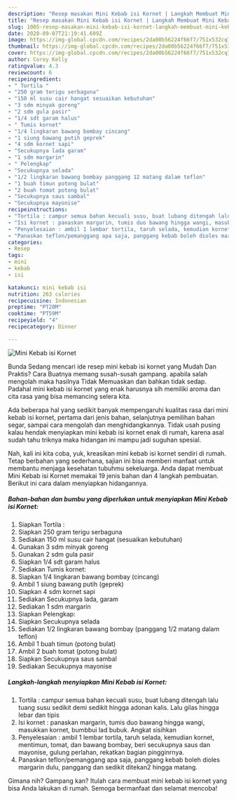 ```yaml
---
description: "Resep masakan Mini Kebab isi Kornet | Langkah Membuat Mini Kebab isi Kornet Yang Lezat"
title: "Resep masakan Mini Kebab isi Kornet | Langkah Membuat Mini Kebab isi Kornet Yang Lezat"
slug: 1005-resep-masakan-mini-kebab-isi-kornet-langkah-membuat-mini-kebab-isi-kornet-yang-lezat
date: 2020-09-07T21:19:41.699Z
image: https://img-global.cpcdn.com/recipes/2da00b56224f66f7/751x532cq70/mini-kebab-isi-kornet-foto-resep-utama.jpg
thumbnail: https://img-global.cpcdn.com/recipes/2da00b56224f66f7/751x532cq70/mini-kebab-isi-kornet-foto-resep-utama.jpg
cover: https://img-global.cpcdn.com/recipes/2da00b56224f66f7/751x532cq70/mini-kebab-isi-kornet-foto-resep-utama.jpg
author: Corey Kelly
ratingvalue: 4.3
reviewcount: 6
recipeingredient:
- " Tortila "
- "250 gram terigu serbaguna"
- "150 ml susu cair hangat sesuaikan kebutuhan"
- "3 sdm minyak goreng"
- "2 sdm gula pasir"
- "1/4 sdt garam halus"
- " Tumis kornet"
- "1/4 lingkaran bawang bombay cincang"
- "1 siung bawang putih geprek"
- "4 sdm kornet sapi"
- "Secukupnya lada garam"
- "1 sdm margarin"
- " Pelengkap"
- "Secukupnya selada"
- "1/2 lingkaran bawang bombay panggang 12 matang dalam teflon"
- "1 buah timun potong bulat"
- "2 buah tomat potong bulat"
- "Secukupnya saus sambal"
- "Secukupnya mayonise"
recipeinstructions:
- "Tortila : campur semua bahan kecuali susu, buat lubang ditengah lalu tuang susu sedikit demi sedikit hingga adonan kalis. Lalu gilas hingga lebar dan tipis"
- "Isi kornet : panaskan margarin, tumis duo bawang hingga wangi, masukkan kornet, bumbbui lad bubuk. Angkat sisihkan"
- "Penyelesaian : ambil 1 lembar tortila, taruh selada, kemudian kornet, mentimun, tomat, dan bawang bombay, beri secukupnya saus dan mayonise, gulung perlahan, rekatkan bagian pingginrnya."
- "Panaskan teflon/pemanggang apa saja, panggang kebab boleh dioles margarin dulu, panggang dan sedikit ditekan2 hingga matang."
categories:
- Resep
tags:
- mini
- kebab
- isi

katakunci: mini kebab isi 
nutrition: 263 calories
recipecuisine: Indonesian
preptime: "PT20M"
cooktime: "PT59M"
recipeyield: "4"
recipecategory: Dinner

---
```



![Mini Kebab isi Kornet](https://img-global.cpcdn.com/recipes/2da00b56224f66f7/751x532cq70/mini-kebab-isi-kornet-foto-resep-utama.jpg)

Bunda Sedang mencari ide resep mini kebab isi kornet yang Mudah Dan Praktis? Cara Buatnya memang susah-susah gampang. apabila salah mengolah maka hasilnya Tidak Memuaskan dan bahkan tidak sedap. Padahal mini kebab isi kornet yang enak harusnya sih memiliki aroma dan cita rasa yang bisa memancing selera kita.

Ada beberapa hal yang sedikit banyak mempengaruhi kualitas rasa dari mini kebab isi kornet, pertama dari jenis bahan, selanjutnya pemilihan bahan segar, sampai cara mengolah dan menghidangkannya. Tidak usah pusing kalau hendak menyiapkan mini kebab isi kornet enak di rumah, karena asal sudah tahu triknya maka hidangan ini mampu jadi suguhan spesial.




Nah, kali ini kita coba, yuk, kreasikan mini kebab isi kornet sendiri di rumah. Tetap berbahan yang sederhana, sajian ini bisa memberi manfaat untuk membantu menjaga kesehatan tubuhmu sekeluarga. Anda dapat membuat Mini Kebab isi Kornet memakai 19 jenis bahan dan 4 langkah pembuatan. Berikut ini cara dalam menyiapkan hidangannya.

<!--inarticleads1-->

##### Bahan-bahan dan bumbu yang diperlukan untuk menyiapkan Mini Kebab isi Kornet:

1. Siapkan  Tortila :
1. Siapkan 250 gram terigu serbaguna
1. Sediakan 150 ml susu cair hangat (sesuaikan kebutuhan)
1. Gunakan 3 sdm minyak goreng
1. Gunakan 2 sdm gula pasir
1. Siapkan 1/4 sdt garam halus
1. Sediakan  Tumis kornet:
1. Siapkan 1/4 lingkaran bawang bombay (cincang)
1. Ambil 1 siung bawang putih (geprek)
1. Siapkan 4 sdm kornet sapi
1. Sediakan Secukupnya lada, garam
1. Sediakan 1 sdm margarin
1. Siapkan  Pelengkap:
1. Siapkan Secukupnya selada
1. Sediakan 1/2 lingkaran bawang bombay (panggang 1/2 matang dalam teflon)
1. Ambil 1 buah timun (potong bulat)
1. Ambil 2 buah tomat (potong bulat)
1. Siapkan Secukupnya saus sambal
1. Sediakan Secukupnya mayonise




<!--inarticleads2-->

##### Langkah-langkah menyiapkan Mini Kebab isi Kornet:

1. Tortila : campur semua bahan kecuali susu, buat lubang ditengah lalu tuang susu sedikit demi sedikit hingga adonan kalis. Lalu gilas hingga lebar dan tipis
1. Isi kornet : panaskan margarin, tumis duo bawang hingga wangi, masukkan kornet, bumbbui lad bubuk. Angkat sisihkan
1. Penyelesaian : ambil 1 lembar tortila, taruh selada, kemudian kornet, mentimun, tomat, dan bawang bombay, beri secukupnya saus dan mayonise, gulung perlahan, rekatkan bagian pingginrnya.
1. Panaskan teflon/pemanggang apa saja, panggang kebab boleh dioles margarin dulu, panggang dan sedikit ditekan2 hingga matang.




Gimana nih? Gampang kan? Itulah cara membuat mini kebab isi kornet yang bisa Anda lakukan di rumah. Semoga bermanfaat dan selamat mencoba!
